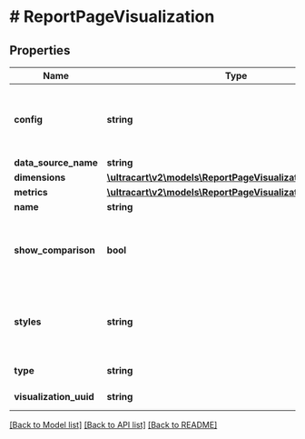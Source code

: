 # # ReportPageVisualization

## Properties

Name | Type | Description | Notes
------------ | ------------- | ------------- | -------------
**config** | **string** | A JSON representation of the configuration for this visualization | [optional]
**data_source_name** | **string** |  | [optional]
**dimensions** | [**\ultracart\v2\models\ReportPageVisualizationDimension[]**](ReportPageVisualizationDimension.md) |  | [optional]
**metrics** | [**\ultracart\v2\models\ReportPageVisualizationMetric[]**](ReportPageVisualizationMetric.md) |  | [optional]
**name** | **string** |  | [optional]
**show_comparison** | **bool** | True if the visualization should show a comparison based upon the date range | [optional]
**styles** | **string** | A JSON representation of the style configuration for this visualization | [optional]
**type** | **string** | Type of visualization | [optional]
**visualization_uuid** | **string** | A UUID for the visualization | [optional]

[[Back to Model list]](../../README.md#models) [[Back to API list]](../../README.md#endpoints) [[Back to README]](../../README.md)
